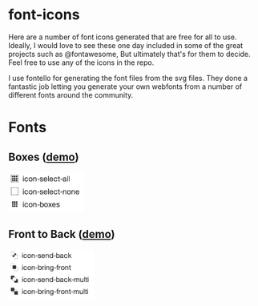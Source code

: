 font-icons
==========

Here are a number of font icons generated that are free for all to use.  Ideally, I would love to see these one day included in some of the great projects such as @fontawesome,  But ultimately that's for them to decide.  Feel free to use any of the icons in the repo.

I use fontello for generating the font files from the svg files.  They done a fantastic job letting you generate your own webfonts from a number of different fonts around the community.

Fonts
=====
Boxes ([demo](https://rawgit.com/troygrosfield/font-icons/master/icons/boxes/demo.html))
------------
<img src="https://raw.githubusercontent.com/troygrosfield/font-icons/master/doc/images/boxes.png" alt="Boxes" height="80"/>

Front to Back ([demo](https://rawgit.com/troygrosfield/font-icons/master/icons/front-to-back/demo.html))
--------------------
<img src="https://raw.githubusercontent.com/troygrosfield/font-icons/master/doc/images/back-to-front.png" alt="Front to back" height="100" />
